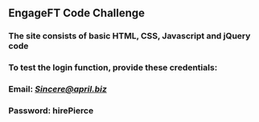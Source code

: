 ## EngageFT Code Challenge

### The site consists of basic HTML, CSS, Javascript and jQuery code

### To test the login function, provide these credentials:

### Email: *Sincere@april.biz*

### Password: hirePierce
